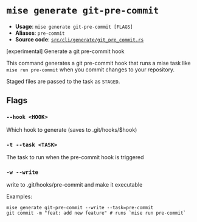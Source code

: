 # `mise generate git-pre-commit`

- **Usage**: `mise generate git-pre-commit [FLAGS]`
- **Aliases**: `pre-commit`
- **Source code**: [`src/cli/generate/git_pre_commit.rs`](https://github.com/jdx/mise/blob/main/src/cli/generate/git_pre_commit.rs)

[experimental] Generate a git pre-commit hook

This command generates a git pre-commit hook that runs a mise task like `mise run pre-commit`
when you commit changes to your repository.

Staged files are passed to the task as `STAGED`.

## Flags

### `--hook <HOOK>`

Which hook to generate (saves to .git/hooks/$hook)

### `-t --task <TASK>`

The task to run when the pre-commit hook is triggered

### `-w --write`

write to .git/hooks/pre-commit and make it executable

Examples:

```
mise generate git-pre-commit --write --task=pre-commit
git commit -m "feat: add new feature" # runs `mise run pre-commit`
```
